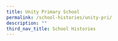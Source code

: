 ```yaml
---
title: Unity Primary School
permalink: /school-histories/unity-pri/
description: ""
third_nav_title: School Histories
---
```



